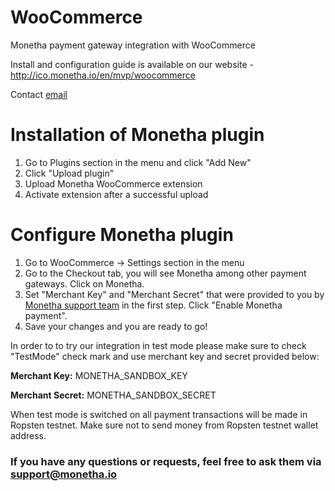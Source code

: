 # WooCommerce
Monetha payment gateway integration with WooCommerce

Install and configuration guide is available on our website - http://ico.monetha.io/en/mvp/woocommerce

Contact [email](team@monetha.io)


# Installation of Monetha plugin
1. Go to Plugins section in the menu and click "Add New"
2. Click "Upload plugin"
3. Upload Monetha WooCommerce extension
4. Activate extension after a successful upload

# Configure Monetha plugin
1. Go to WooCommerce -> Settings section in the menu
2. Go to the Checkout tab, you will see Monetha among other payment gateways. Click on Monetha.
3. Set "Merchant Key" and "Merchant Secret" that were provided to you by [Monetha support team](mailto:support@monetha.io) in the first step. Click "Enable Monetha payment".
4. Save your changes and you are ready to go!

In order to to try our integration in test mode please make sure to check "TestMode" check mark and use merchant key and secret provided below:

**Merchant Key:** MONETHA_SANDBOX_KEY

**Merchant Secret:** MONETHA_SANDBOX_SECRET

When test mode is switched on all payment transactions will be made in Ropsten testnet. Make sure not to send money from Ropsten testnet wallet address.


### If you have any questions or requests, feel free to ask them via support@monetha.io